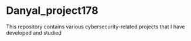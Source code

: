 # Danyal_project178
This repository contains various cybersecurity-related projects that I have developed and studied
